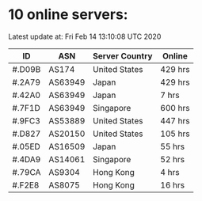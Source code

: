 # 10 online servers:

Latest update at: Fri Feb 14 13:10:08 UTC 2020

| ID | ASN | Server Country | Online |
| -- | --- | -------------- | ------ |
| #.D09B | AS174 | United States | 429 hrs |
| #.2A79 | AS63949 | Japan | 429 hrs |
| #.42A0 | AS63949 | Japan | 7 hrs |
| #.7F1D | AS63949 | Singapore | 600 hrs |
| #.9FC3 | AS53889 | United States | 447 hrs |
| #.D827 | AS20150 | United States | 105 hrs |
| #.05ED | AS16509 | Japan | 55 hrs |
| #.4DA9 | AS14061 | Singapore | 52 hrs |
| #.79CA | AS9304 | Hong Kong | 4 hrs |
| #.F2E8 | AS8075 | Hong Kong | 16 hrs |

